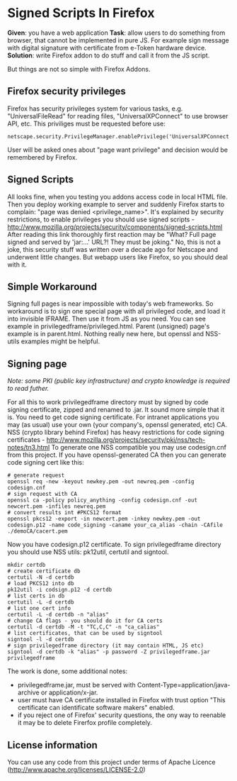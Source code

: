 ﻿Signed Scripts In Firefox
=========================

__Given__: you have a web application
__Task__: allow users to do something from browser, that cannot be implemented in pure JS. For example sign message with digital signature with certificate from e-Token hardware device.
__Solution__: write Firefox addon to do stuff and call it from the JS script.

But things are not so simple with Firefox Addons.

Firefox security privileges
---------------------------

Firefox has security privileges system for various tasks, e.g. "UniversalFileRead" for reading files, "UniversalXPConnect" to use browser API, etc. This priviliges must be requested before use:

    netscape.security.PrivilegeManager.enablePrivilege('UniversalXPConnect')

User will be asked ones about "page want privilege" and decision would be remembered by Firefox. 

Signed Scripts
--------------

All looks fine, when you testing you addons access code in local HTML file. Then you deploy working example to server and suddenly Firefox starts to complain: "page was denied <privilege_name>".
It's explained by security restrictions, to enable privileges you should use signed scripts - http://www.mozilla.org/projects/security/components/signed-scripts.html
After reading this link thoroughly first reaction may be "What? Full page signed and served by 'jar:...' URL?! They must be joking."
No, this is not a joke, this security stuff was written over a decade ago for Netscape and underwent little changes. But webapp users like Firefox, so you should deal with it.

Simple Workaround
-----------------

Signing full pages is near impossible with today's web frameworks. So workaround is to sign one special page with all privileged code, and load it into invisible IFRAME. Then use it from JS as you need.
You can see example in privilegedframe/privileged.html. Parent (unsigned) page's example is in parent.html. Nothing really new here, but openssl and NSS-utils examples might be helpful.

Signing page
------------

_Note: some PKI (public key infrastructure) and crypto knowledge is required to read futher._

 For all this to work privilegedframe directory must by signed by code signing certificate, zipped and renamed to .jar. It sound more simple that it is.
 You need to get code signing certificate. For intranet applications you may (as usual) use your own (your company's, openssl generated, etc) CA.
 NSS (crypto library behind Firefox) has heavy restrictions for code signing certificates - http://www.mozilla.org/projects/security/pki/nss/tech-notes/tn3.html 
 To generate one NSS compatible you may use codesign.cnf from this project. If you have openssl-generated CA then you can generate code signing cert like this:

    # generate request
    openssl req -new -keyout newkey.pem -out newreq.pem -config codesign.cnf
    # sign request with CA
    openssl ca -policy policy_anything -config codesign.cnf -out newcert.pem -infiles newreq.pem
    # convert results int #PKCS12 format
    openssl pkcs12 -export -in newcert.pem -inkey newkey.pem -out codesign.p12 -name code_signing -caname your_ca_alias -chain -CAfile ./demoCA/cacert.pem 

Now you have codesign.p12 certificate. To sign privilegedframe directory you should use NSS utils: pk12util, certutil and signtool.

    mkdir certdb
    # create certificate db
    certutil -N -d certdb
    # load PKCS12 into db
    pk12util -i codsign.p12 -d certdb
    # list certs in db
    certutil -L -d certdb
    # list one cert info
    certutil -L -d certdb -n "alias"
    # change CA flags - you should do it for CA certs
    certutil -d certdb -M -t "TC,C,C" -n "ca_calias"
    # list certificates, that can be used by signtool
    signtool -l -d certdb
    # sign privilegedframe directory (it may contain HTML, JS etc)
    signtool -d certdb -k "alias" -p password -Z privilegedframe.jar privilegedframe

The work is done, some additional notes:

 * privilegedframe.jar, must be served with Content-Type=application/java-archive or application/x-jar.
 * user must have CA certificate installed in Firefox with trust option "This certificate can identificate software makers" enabled.
 * if you reject one of Firefox' security questions, the ony way to reenable it may be to delete Firerfox profile completely.

License information
-------------------
You can use any code from this project under terms of Apache Licence (http://www.apache.org/licenses/LICENSE-2.0)

